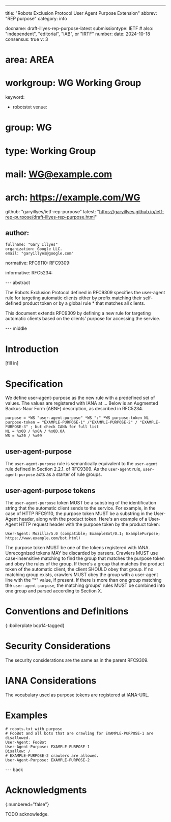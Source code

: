 ---
title: "Robots Exclusion Protocol User Agent Purpose Extension"
abbrev: "REP purpose"
category: info

docname: draft-illyes-rep-purpose-latest
submissiontype: IETF  # also: "independent", "editorial", "IAB", or "IRTF"
number:
date: 2024-10-18
consensus: true
v: 3
# area: AREA
# workgroup: WG Working Group
keyword:
 - robotstxt
venue:
#  group: WG
#  type: Working Group
#  mail: WG@example.com
#  arch: https://example.com/WG
  github: "garyillyes/ietf-rep-purpose"
  latest: "https://garyillyes.github.io/ietf-rep-purpose/draft-illyes-rep-purpose.html"

author:
 -
    fullname: "Gary Illyes"
    organization: Google LLC.
    email: "garyillyes@google.com"

normative:
  RFC9110:
  RFC9309:
  
informative:
  RFC5234:

--- abstract

The Robots Exclusion Protocol defined in RFC9309 specifies the user-agent
rule for targeting automatic clients either by prefix matching their
self-defined product token or by a global rule * that matches all clients.

This document extends RFC9309 by defining a new rule for targeting
automatic clients based on the clients' purpose for accessing the service.

--- middle

# Introduction

[fill in]

# Specification

We define user-agent-purpose as the new rule with a predefined set of
values. The values are registered with IANA at ...
Below is an Augmented Backus-Naur Form (ABNF) description, as described
in RFC5234.

~~~~~~~~~~
purpose = *WS "user-agent-purpose" *WS ":" *WS purpose-token NL
purpose-token = "EXAMPLE-PURPOSE-1" /"EXAMPLE-PURPOSE-2" / "EXAMPLE-PURPOSE-3" ; but check IANA for full list
NL = %x0D / %x0A / %x0D.0A
WS = %x20 / %x09
~~~~~~~~~~

## user-agent-purpose

The `user-agent-purpose` rule is semantically equivalent to the
`user-agent` rule defined in Section 2.2.1. of RFC9309. As the
`user-agent` rule, `user-agent-purpose` acts as a starter of rule
groups.

## user-agent-purpose tokens

The `user-agent-purpose` token MUST be a substring of the
identification string that the automatic client sends to the service.
For example, in the case of HTTP RFC9110, the purpose token MUST be
a substring in the User-Agent header, along with the product token.
Here's an example of a User-Agent HTTP request header with the
purpose token by the product token:

~~~~~~~~~~
User-Agent: Mozilla/5.0 (compatible; ExampleBot/0.1; ExamplePurpose; https://www.example.com/bot.html)
~~~~~~~~~~

The purpose token MUST be one of the tokens registered with IANA.
Unrecognized tokens MAY be discarded by parsers. Crawlers MUST use
case-insensitive matching to find the group that matches the purpose
token and obey the rules of the group. If there's a group that
matches the product token of the automatic client, the client SHOULD
obey that group. If no matching group exists, crawlers MUST obey the
group with a user-agent line with the "*" value, if present.
If there is more than one group matching the `user-agent-purpose`,
the matching groups' rules MUST be combined into one group and parsed
according to Section X.

# Conventions and Definitions

{::boilerplate bcp14-tagged}


# Security Considerations

The security considerations are the same as in the parent RFC9309.


# IANA Considerations

The vocabulary used as purpose tokens are registered at IANA-URL.

# Examples
~~~~~~~~~~
# robots.txt with purpose
# FooBot and all bots that are crawling for EXAMPLE-PURPOSE-1 are disallowed.
User-Agent: FooBot
User-Agent-Purpose: EXAMPLE-PURPOSE-1
Disallow: /
# EXAMPLE-PURPOSE-2 crawlers are allowed.
User-Agent-Purpose: EXAMPLE-PURPOSE-2
~~~~~~~~~~

--- back

# Acknowledgments
{:numbered="false"}

TODO acknowledge.
